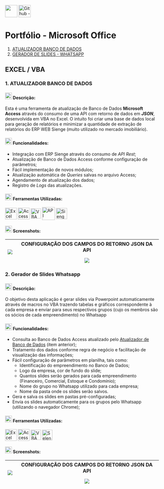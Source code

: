 <div>
 <a href="https://github.com/daiangm/portfolio#readme"><img src="https://i.imgur.com/7gAqU7b.png" style="height: 40px" /></a>
 <a href="https://github.com/daiangm"><img src="https://i.imgur.com/MfPMRE3.png" style="height: 40px" alt="Github - Daian" title="Github - Daian" /></a>
</div>

# Portfólio - Microsoft Office

1. <a href="#1-atualizador-banco-de-dados">ATUALIZADOR BANCO DE DADOS</a>
2. <a href="#2-gerador-de-slides-whatsapp">GERADOR DE SLIDES - WHATSAPP</a>

## EXCEL / VBA

### 1. ATUALIZADOR BANCO DE DADOS

#### <img height="22" src="https://upload.wikimedia.org/wikipedia/commons/thumb/2/25/Info_icon-72a7cf.svg/1200px-Info_icon-72a7cf.svg.png" /> **Descrição:**

Esta é uma ferramenta de atualização de Banco de Dados **Microsoft Access** através do consumo de uma API com retorno de dados em ***JSON***, desenvolvida em VBA no Excel.
O intuito foi criar uma base de dados local para geração de relatórios e minimizar a quantidade de extração de relatórios do ERP WEB Sienge (muito utilizado no mercado imobiliário).

#### <img height="22" src="https://i.imgur.com/dFI6KAY.png" /> **Funcionalidades:**

 - Integração com ERP Sienge através do consumo de *API Rest*;
 - Atualização de Banco de Dados Access conforme configuração de parâmetros;
 - Fácil implementação de novos módulos;
 - Atualização automática de *Queries* salvas no arquivo Access;
 - Agendamento de atualização dos dados;
 - Registro de *Logs* das atualizações.

#### <img height="22" src="https://aux.iconspalace.com/uploads/17947374941607781187.png" /> **Ferramentas Utilizadas:**

<div style="display: inline-block">
 <a href="#-ferramentas-utilizadas"><img align="center" height="38" title="Excel" alt="Excel" src="https://findicons.com/files/icons/2795/office_2013_hd/256/excel.png" /></a>
 <a href="#-ferramentas-utilizadas"><img align="center" height="38" title="Access" alt="Access" src="https://findicons.com/files/icons/2795/office_2013_hd/256/access.png"></a>
 <a href="#-ferramentas-utilizadas"><img align="center" height="33" title="VBA" alt="VBA" src="https://www.excelerateclasses.com/wp-content/uploads/2020/12/iconfinder_file-type-vba_4196094.png" /></a>
 <a href="#-ferramentas-utilizadas"><img align="center" height="42" title="API" alt="API" src="https://cdn.changelog.com/uploads/icons/topics/kJ/icon_large.png?v=63683332430" /></a>
 <a href="#-ferramentas-utilizadas"><img align="center" height="36" title="Sienge" alt="Sienge" src="https://psasistemas.com.br/wp-content/uploads/2017/05/Sienge.png" /></a>
</div></a>

#### <img height="22" title="Capturas de Tela" alt="Capturas de Tela" src="https://www.freeiconspng.com/uploads/no-image-icon-13.png" /> **Screenshots:**

|<img src="https://media4.giphy.com/media/gJDdffxl7HkqnSa0T0/giphy.gif?cid=790b761187289e98b631cef34dea86da524dc78e9172a233&rid=giphy.gif&ct=g" />|CONFIGURAÇÃO DOS CAMPOS DO RETORNO JSON DA API </p> <img src="https://i.imgur.com/ocignP6.jpg" />|
|---|---|

### 2. Gerador de Slides Whatsapp

#### <img height="22" src="https://upload.wikimedia.org/wikipedia/commons/thumb/2/25/Info_icon-72a7cf.svg/1200px-Info_icon-72a7cf.svg.png" /> **Descrição:**
O objetivo desta aplicação é gerar slides via Powerpoint automaticamente através de macros no VBA trazendo tabelas e gráficos correspondente à cada empresa e enviar para seus respectivos grupos (cujo os membros são os sócios de cada empreendimento) no Whatsapp

#### <img height="22" src="https://i.imgur.com/dFI6KAY.png" /> **Funcionalidades:**

 - Consulta ao Banco de Dados Access atualizado pelo <a href="#1-atualizador-banco-de-dados">Atualizador de Banco de Dados</a> (item anterior);
 - Tratamento dos dados conforme regra de negócio e facilitação de visualização das informações;
 - Fácil configuração de parâmetros em planilha, tais como:
   - Identificação do empreendimento no Banco de Dados;
   - Logo da empresa, cor de fundo do slide;
   - Quantos slides serão gerados para cada empreendimento (Financeiro, Comercial, Estoque e Condomínio);
   - Nome do grupo no Whatsapp utilizado para cada empresa;
   - Nome da pasta onde os slides serão salvos.
 - Gera e salva os slides em pastas pré-configuradas;
 - Envia os slides automaticamente para os grupos pelo Whatsapp (utilizando o navegador Chrome);
 
 #### <img height="22" src="https://aux.iconspalace.com/uploads/17947374941607781187.png" /> **Ferramentas Utilizadas:**

<div style="display: inline-block">
 <a href="#-ferramentas-utilizadas-1"><img align="center" height="38" title="Excel" alt="Excel" src="https://findicons.com/files/icons/2795/office_2013_hd/256/excel.png" /></a>
 <a href="#-ferramentas-utilizadas-1"><img align="center" height="38" title="Access" alt="Access" src="https://findicons.com/files/icons/2795/office_2013_hd/256/access.png"></a>
 <a href="#-ferramentas-utilizadas-1"><img align="center" height="33" title="VBA" alt="VBA" src="https://www.excelerateclasses.com/wp-content/uploads/2020/12/iconfinder_file-type-vba_4196094.png" /></a>
 <a href="#-ferramentas-utilizadas-1"><img align="center" height="34" title="Selenium" alt="Selenium" src="https://upload.wikimedia.org/wikipedia/commons/thumb/9/9f/Selenium_logo.svg/1280px-Selenium_logo.svg.png" /></a>

#### <img height="22" title="Capturas de Tela" alt="Capturas de Tela" src="https://www.freeiconspng.com/uploads/no-image-icon-13.png" /> **Screenshots:**

|<img src="https://media4.giphy.com/media/gJDdffxl7HkqnSa0T0/giphy.gif?cid=790b761187289e98b631cef34dea86da524dc78e9172a233&rid=giphy.gif&ct=g" />|CONFIGURAÇÃO DOS CAMPOS DO RETORNO JSON DA API </p> <img src="https://i.imgur.com/ocignP6.jpg" />|
|---|---|
 
